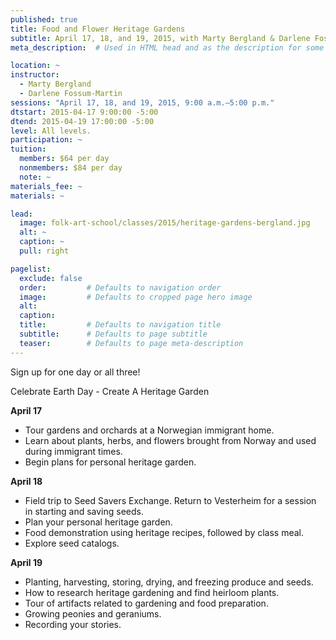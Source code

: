 ```yaml
---
published: true
title: Food and Flower Heritage Gardens 
subtitle: April 17, 18, and 19, 2015, with Marty Bergland & Darlene Fossum-Martin
meta_description:  # Used in HTML head and as the description for some search engines

location: ~
instructor: 
  - Marty Bergland
  - Darlene Fossum-Martin
sessions: "April 17, 18, and 19, 2015, 9:00 a.m.–5:00 p.m."
dtstart: 2015-04-17 9:00:00 -5:00
dtend: 2015-04-19 17:00:00 -5:00
level: All levels. 
participation: ~
tuition:
  members: $64 per day
  nonmembers: $84 per day
  note: ~
materials_fee: ~
materials: ~ 

lead:
  image: folk-art-school/classes/2015/heritage-gardens-bergland.jpg
  alt: ~
  caption: ~
  pull: right

pagelist:
  exclude: false
  order:         # Defaults to navigation order  
  image:         # Defaults to cropped page hero image
  alt:
  caption:
  title:         # Defaults to navigation title
  subtitle:      # Defaults to page subtitle
  teaser:        # Defaults to page meta-description 
---
```

Sign up for one day or all three!

Celebrate Earth Day - Create A Heritage Garden

**April 17**

- Tour gardens and orchards at a Norwegian immigrant home.   
- Learn about plants, herbs, and flowers brought from Norway 
  and used during immigrant times.  
- Begin plans for personal heritage garden. 

**April 18**

- Field trip to Seed Savers Exchange. Return to Vesterheim for a session in starting
and saving seeds.
- Plan your personal heritage garden.
- Food demonstration using heritage recipes, followed by class meal. 
- Explore seed catalogs.

**April 19**

- Planting, harvesting, storing, drying, and freezing produce and seeds.
- How to research heritage gardening and find heirloom plants.
- Tour of artifacts related to gardening and food preparation.
- Growing peonies and geraniums.
- Recording your stories.
